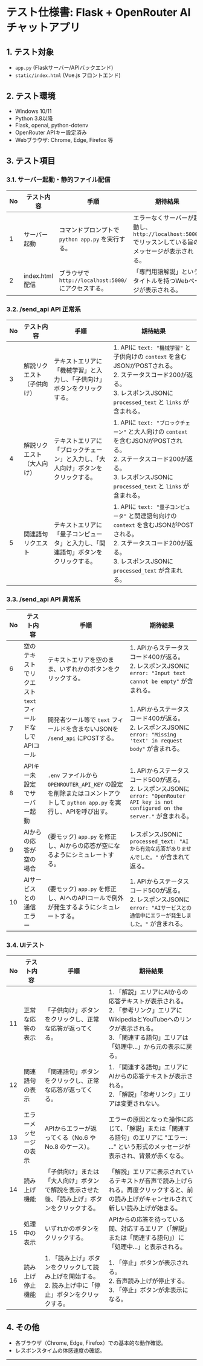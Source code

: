 # テスト仕様書: Flask + OpenRouter AI チャットアプリ

## 1. テスト対象
- `app.py` (Flaskサーバー/APIバックエンド)
- `static/index.html` (Vue.js フロントエンド)

## 2. テスト環境
- Windows 10/11
- Python 3.8以降
- Flask, openai, python-dotenv
- OpenRouter APIキー設定済み
- Webブラウザ: Chrome, Edge, Firefox 等

## 3. テスト項目

### 3.1. サーバー起動・静的ファイル配信
| No | テスト内容 | 手順 | 期待結果 |
|----|------------|------|----------|
| 1  | サーバー起動 | コマンドプロンプトで `python app.py` を実行する。 | エラーなくサーバーが起動し、`http://localhost:5000/` でリッスンしている旨のメッセージが表示される。 |
| 2  | index.html配信 | ブラウザで `http://localhost:5000/` にアクセスする。 | 「専門用語解説」というタイトルを持つWebページが表示される。 |

### 3.2. /send_api API 正常系
| No | テスト内容 | 手順 | 期待結果 |
|----|------------|------|----------|
| 3  | 解説リクエスト（子供向け） | テキストエリアに「機械学習」と入力し、「子供向け」ボタンをクリックする。 | 1. APIに `text: "機械学習"` と子供向けの `context` を含むJSONがPOSTされる。<br>2. ステータスコード200が返る。<br>3. レスポンスJSONに `processed_text` と `links` が含まれる。 |
| 4  | 解説リクエスト（大人向け） | テキストエリアに「ブロックチェーン」と入力し、「大人向け」ボタンをクリックする。 | 1. APIに `text: "ブロックチェーン"` と大人向けの `context` を含むJSONがPOSTされる。<br>2. ステータスコード200が返る。<br>3. レスポンスJSONに `processed_text` と `links` が含まれる。 |
| 5  | 関連語句リクエスト | テキストエリアに「量子コンピュータ」と入力し、「関連語句」ボタンをクリックする。 | 1. APIに `text: "量子コンピュータ"` と関連語句向けの `context` を含むJSONがPOSTされる。<br>2. ステータスコード200が返る。<br>3. レスポンスJSONに `processed_text` が含まれる。 |

### 3.3. /send_api API 異常系
| No | テスト内容 | 手順 | 期待結果 |
|----|------------|------|----------|
| 6  | 空のテキストでリクエスト | テキストエリアを空のまま、いずれかのボタンをクリックする。 | 1. APIからステータスコード400が返る。<br>2. レスポンスJSONに `error: "Input text cannot be empty"` が含まれる。 |
| 7  | `text`フィールドなしでAPIコール | 開発者ツール等で `text` フィールドを含まないJSONを `/send_api` にPOSTする。 | 1. APIからステータスコード400が返る。<br>2. レスポンスJSONに `error: "Missing 'text' in request body"` が含まれる。 |
| 8  | APIキー未設定でサーバー起動 | `.env` ファイルから `OPENROUTER_API_KEY` の設定を削除またはコメントアウトして `python app.py` を実行し、APIを呼び出す。 | 1. APIからステータスコード500が返る。<br>2. レスポンスJSONに `error: "OpenRouter API key is not configured on the server."` が含まれる。 |
| 9  | AIからの応答が空の場合 | (要モック) `app.py` を修正し、AIからの応答が空になるようにシミュレートする。 | レスポンスJSONに `processed_text: "AIから有効な応答がありませんでした。"` が含まれて返る。 |
| 10 | AIサービスとの通信エラー | (要モック) `app.py` を修正し、AIへのAPIコールで例外が発生するようにシミュレートする。 | 1. APIからステータスコード500が返る。<br>2. レスポンスJSONに `error: "AIサービスとの通信中にエラーが発生しました。"` が含まれる。 |

### 3.4. UIテスト
| No | テスト内容 | 手順 | 期待結果 |
|----|------------|------|----------|
| 11 | 正常な応答の表示 | 「子供向け」ボタンをクリックし、正常な応答が返ってくる。 | 1. 「解説」エリアにAIからの応答テキストが表示される。<br>2. 「参考リンク」エリアにWikipediaとYouTubeへのリンクが表示される。<br>3. 「関連する語句」エリアは「処理中...」から元の表示に戻る。 |
| 12 | 関連語句の表示 | 「関連語句」ボタンをクリックし、正常な応答が返ってくる。 | 1. 「関連する語句」エリアにAIからの応答テキストが表示される。<br>2. 「解説」「参考リンク」エリアは変更されない。 |
| 13 | エラーメッセージの表示 | APIからエラーが返ってくる（No.6 や No.8 のケース）。 | エラーの原因となった操作に応じて、「解説」または「関連する語句」のエリアに "エラー: ..." という形式のメッセージが表示され、背景が赤くなる。 |
| 14 | 読み上げ機能 | 「子供向け」または「大人向け」ボタンで解説を表示させた後、「読み上げ」ボタンをクリックする。 | 「解説」エリアに表示されているテキストが音声で読み上げられる。再度クリックすると、前の読み上げがキャンセルされて新しい読み上げが始まる。 |
| 15 | 処理中の表示 | いずれかのボタンをクリックする。 | APIからの応答を待っている間、対応するエリア（「解説」または「関連する語句」）に「処理中...」と表示される。 |
| 16 | 読み上げ停止機能 | 1. 「読み上げ」ボタンをクリックして読み上げを開始する。<br>2. 読み上げ中に「停止」ボタンをクリックする。 | 1. 「停止」ボタンが表示される。<br>2. 音声読み上げが停止する。<br>3. 「停止」ボタンが非表示になる。 |


## 4. その他
- 各ブラウザ（Chrome, Edge, Firefox）での基本的な動作確認。
- レスポンスタイムの体感速度の確認。

---
